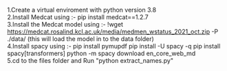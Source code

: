 1.Create a virtual enviroment with python version 3.8
<br>
2.Install Medcat using :- pip install medcat==1.2.7
<br>
3.Install the Medcat model using :- !wget https://medcat.rosalind.kcl.ac.uk/media/medmen_wstatus_2021_oct.zip -P ./data/
(this will load the model in to the data folder)
<br>
4.Install spacy using :- pip install pymupdf
                         pip install -U spacy -q
                         pip install spacy[transformers]
                         python -m spacy download en_core_web_md
<br>
5.cd to the files folder and Run "python extract_names.py" 
